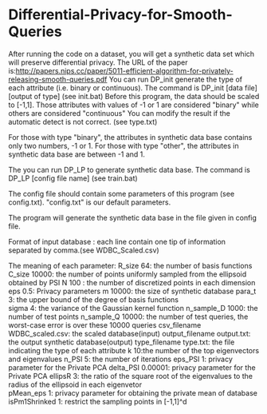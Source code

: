 # Differential-Privacy-for-Smooth-Queries
After running the code on a dataset, you will get a synthetic data set which will preserve differential privacy. The URL of the paper is:http://papers.nips.cc/paper/5011-efficient-algorithm-for-privately-releasing-smooth-queries.pdf 
You can run DP_init generate the type of each attribute (i.e. binary or continuous). 
The command is DP_init [data file] [output of type] (see init.bat)
Before this program, the data should be scaled to [-1,1]. 
Those attributes with values of -1 or 1 are considered "binary" while others are considered "continuous"
You can modify the result if the automatic detect is not correct. (see type.txt)

For those with type "binary", the attributes in synthetic data base contains only two numbers, -1 or 1.
For those with type "other", the attributes in synthetic data base are between -1 and 1.

The you can run DP_LP to generate synthetic data base. 
The command is DP_LP [config file name] (see train.bat)

The config file should contain some parameters of this program (see config.txt). "config.txt" is our default parameters.


The program will generate the synthetic data base in the file given in config file.

Format of input database : each line contain one tip of information separated by comma.(see WDBC_Scaled.csv)


The meaning of each parameter:
R_size 64: the number of basis functions 
C_size 10000: the number of points uniformly sampled from the ellipsoid obtained by PSI
N 100 : the number of discretized points in each dimension  
eps 0.5: Privacy parameters 
m 10000: the size of synthetic database
para_t 3: the upper bound of the degree of basis functions  
sigma 4: the variance of the Gaussian kernel function
n_sample_D 1000: the number of test points
n_sample_Q 10000: the number of test queries, the worst-case error is over these 10000 queries
csv_filename WDBC_scaled.csv: the scaled database(input)
output_filename output.txt: the output synthetic database(output) 
type_filename type.txt: the file indicating the type of each attribute
k 10:the number of the top eigenvectors and eigenvalues
n_PSI 5: the number of iterations
eps_PSI 1: privacy parameter for the Private PCA
delta_PSI 0.00001: privacy parameter for the Private PCA
ellipsR 3: the ratio of the square root of the eigenvalues to the radius of the ellipsoid in each eigenvetor  
pMean_eps 1: privacy parameter for obtaining the private mean of database
isPm1Shrinked 1: restrict the sampling points in [-1,1]^d

